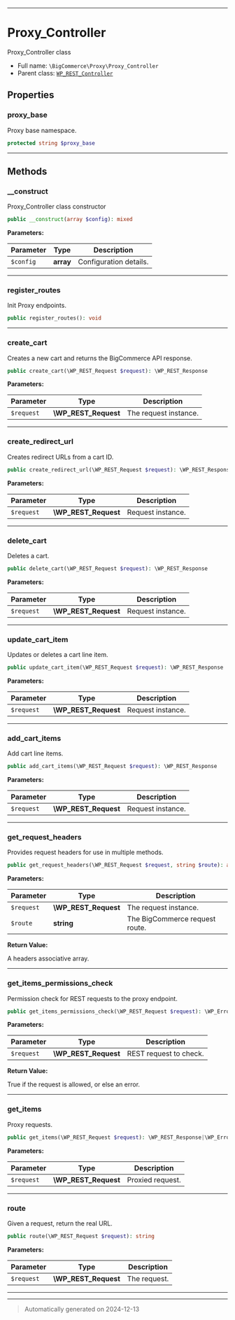 ***

# Proxy_Controller

Proxy_Controller class



* Full name: `\BigCommerce\Proxy\Proxy_Controller`
* Parent class: [`WP_REST_Controller`](./classes/WP_REST_Controller.md)



## Properties


### proxy_base

Proxy base namespace.

```php
protected string $proxy_base
```







***

## Methods


### __construct

Proxy_Controller class constructor

```php
public __construct(array $config): mixed
```








**Parameters:**

| Parameter | Type | Description |
|-----------|------|-------------|
| `$config` | **array** | Configuration details. |





***

### register_routes

Init Proxy endpoints.

```php
public register_routes(): void
```












***

### create_cart

Creates a new cart and returns the BigCommerce API response.

```php
public create_cart(\WP_REST_Request $request): \WP_REST_Response
```








**Parameters:**

| Parameter | Type | Description |
|-----------|------|-------------|
| `$request` | **\WP_REST_Request** | The request instance. |





***

### create_redirect_url

Creates redirect URLs from a cart ID.

```php
public create_redirect_url(\WP_REST_Request $request): \WP_REST_Response
```








**Parameters:**

| Parameter | Type | Description |
|-----------|------|-------------|
| `$request` | **\WP_REST_Request** | Request instance. |





***

### delete_cart

Deletes a cart.

```php
public delete_cart(\WP_REST_Request $request): \WP_REST_Response
```








**Parameters:**

| Parameter | Type | Description |
|-----------|------|-------------|
| `$request` | **\WP_REST_Request** | Request instance. |





***

### update_cart_item

Updates or deletes a cart line item.

```php
public update_cart_item(\WP_REST_Request $request): \WP_REST_Response
```








**Parameters:**

| Parameter | Type | Description |
|-----------|------|-------------|
| `$request` | **\WP_REST_Request** | Request instance. |





***

### add_cart_items

Add cart line items.

```php
public add_cart_items(\WP_REST_Request $request): \WP_REST_Response
```








**Parameters:**

| Parameter | Type | Description |
|-----------|------|-------------|
| `$request` | **\WP_REST_Request** | Request instance. |





***

### get_request_headers

Provides request headers for use in multiple methods.

```php
public get_request_headers(\WP_REST_Request $request, string $route): array
```








**Parameters:**

| Parameter | Type | Description |
|-----------|------|-------------|
| `$request` | **\WP_REST_Request** | The request instance. |
| `$route` | **string** | The BigCommerce request route. |


**Return Value:**

A headers associative array.




***

### get_items_permissions_check

Permission check for REST requests to the proxy endpoint.

```php
public get_items_permissions_check(\WP_REST_Request $request): \WP_Error|true
```








**Parameters:**

| Parameter | Type | Description |
|-----------|------|-------------|
| `$request` | **\WP_REST_Request** | REST request to check. |


**Return Value:**

True if the request is allowed, or else an error.




***

### get_items

Proxy requests.

```php
public get_items(\WP_REST_Request $request): \WP_REST_Response|\WP_Error
```








**Parameters:**

| Parameter | Type | Description |
|-----------|------|-------------|
| `$request` | **\WP_REST_Request** | Proxied request. |





***

### route

Given a request, return the real URL.

```php
public route(\WP_REST_Request $request): string
```








**Parameters:**

| Parameter | Type | Description |
|-----------|------|-------------|
| `$request` | **\WP_REST_Request** | The request. |





***


***
> Automatically generated on 2024-12-13
